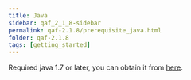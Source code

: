 ```yaml
---
title: Java
sidebar: qaf_2_1_8-sidebar
permalink: qaf-2.1.8/prerequisite_java.html
folder: qaf-2.1.8
tags: [getting_started]
---
```


Required java 1.7 or later, you can obtain it from [here](http://www.oracle.com/technetwork/java/javase/downloads/index.html).

